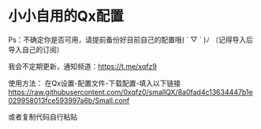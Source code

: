 # 小小自用的Qx配置

Ps：不确定你是否可用，请提前备份好目前自己的配置哦( ´ ▽ ` )ﾉ
（记得导入后导入自己的订阅）

我会不定期更新，通知频道：https://t.me/xqfz9

使用方法：
在Qx设置-配置文件-下载配置-填入以下链接
https://raw.githubusercontent.com/0xqfz0/smallQX/8a0fad4c13634447b1e029958013fce593997a6b/Small.conf

或者复制代码自行粘贴
